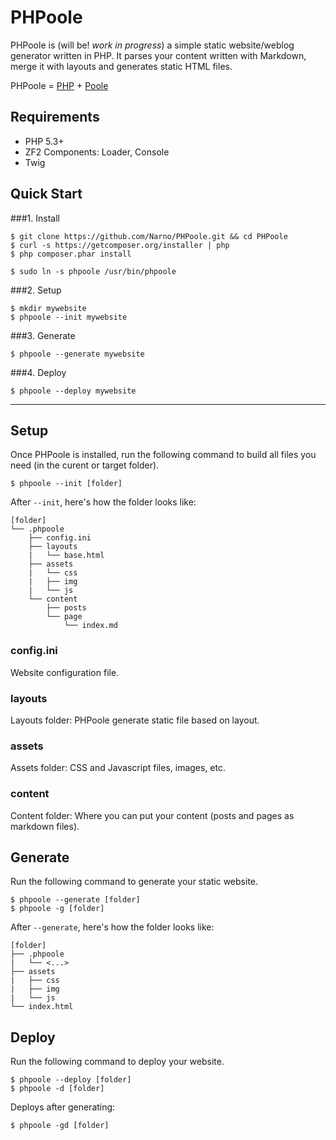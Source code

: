 PHPoole
=======

PHPoole is (will be! _work in progress_) a simple static website/weblog generator written in PHP.
It parses your content written with Markdown, merge it with layouts and generates static HTML files.

PHPoole = [PHP](http://www.php.net) + [Poole](http://en.wikipedia.org/wiki/Strange_Case_of_Dr_Jekyll_and_Mr_Hyde#Mr._Poole)

Requirements
------------

* PHP 5.3+
* ZF2 Components: Loader, Console
* Twig

Quick Start
-----------

###1. Install
```
$ git clone https://github.com/Narno/PHPoole.git && cd PHPoole
$ curl -s https://getcomposer.org/installer | php
$ php composer.phar install
```
```
$ sudo ln -s phpoole /usr/bin/phpoole
```

###2. Setup
```
$ mkdir mywebsite
$ phpoole --init mywebsite
```

###3. Generate
```
$ phpoole --generate mywebsite
```

###4. Deploy
```
$ phpoole --deploy mywebsite
```

----

Setup
-----

Once PHPoole is installed, run the following command to build all files you need (in the curent or target folder).

```
$ phpoole --init [folder]
```

After ```--init```, here's how the folder looks like:
```
[folder]
└── .phpoole
    ├── config.ini
    ├── layouts
    |   └── base.html
    ├── assets
    |   └── css
    |   ├── img
    |   └── js
    └── content
        ├── posts
        └── page
            └── index.md
```

### config.ini

Website configuration file.

### layouts

Layouts folder: PHPoole generate static file based on layout.

### assets

Assets folder: CSS and Javascript files, images, etc.

### content

Content folder: Where you can put your content (posts and pages as markdown files).


Generate
--------

Run the following command to generate your static website.

```
$ phpoole --generate [folder]
$ phpoole -g [folder]
```

After ```--generate```, here's how the folder looks like:
```
[folder]
├── .phpoole
|   └── <...>
├── assets
|   ├── css
|   ├── img
|   └── js
└── index.html
```


Deploy
------

Run the following command to deploy your website.

```
$ phpoole --deploy [folder]
$ phpoole -d [folder]
```

Deploys after generating:
```
$ phpoole -gd [folder]
```
